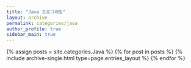 ```yaml
---
title: "Java 프로그래밍"
layout: archive
permalink: categories/java
author_profile: true
sidebar_main: true
---
```


{% assign posts = site.categories.Java %}
{% for post in posts %} {% include archive-single.html type=page.entries_layout %} {% endfor %}

